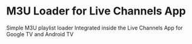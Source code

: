 # M3U Loader for Live Channels App
 Simple M3U playlist loader Integrated inside the Live Channels App for Google TV and Android TV
